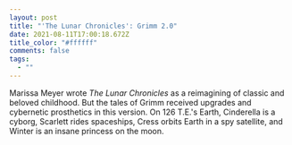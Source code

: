 ```yaml
---
layout: post
title: "'The Lunar Chronicles': Grimm 2.0"
date: 2021-08-11T17:00:18.672Z
title_color: "#ffffff"
comments: false
tags:
  - ""
---
```

Marissa Meyer wrote *The Lunar Chronicles* as a reimagining of classic and beloved childhood. But the tales of Grimm received upgrades and cybernetic prosthetics in this version. On 126 T.E.'s Earth, Cinderella is a cyborg, Scarlett rides spaceships, Cress orbits Earth in a spy satellite, and Winter is an insane princess on the moon.